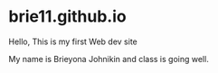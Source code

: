 # brie11.github.io
Hello, This is my first Web dev site

 My name is Brieyona Johnikin and class is going well. 
